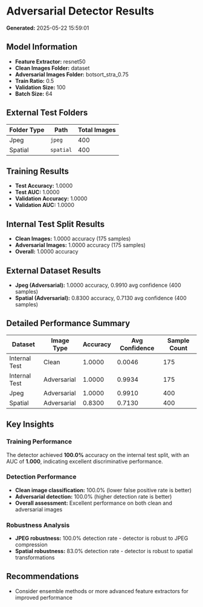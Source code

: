 # Adversarial Detector Results

**Generated:** 2025-05-22 15:59:01

## Model Information

- **Feature Extractor:** resnet50
- **Clean Images Folder:** dataset
- **Adversarial Images Folder:** botsort_stra_0.75
- **Train Ratio:** 0.5
- **Validation Size:** 100
- **Batch Size:** 64

## External Test Folders

| Folder Type | Path | Total Images |
|-------------|------|-------------|
| Jpeg | `jpeg` | 400 |
| Spatial | `spatial` | 400 |

## Training Results

- **Test Accuracy:** 1.0000
- **Test AUC:** 1.0000
- **Validation Accuracy:** 1.0000
- **Validation AUC:** 1.0000

## Internal Test Split Results

- **Clean Images:** 1.0000 accuracy (175 samples)
- **Adversarial Images:** 1.0000 accuracy (175 samples)
- **Overall:** 1.0000 accuracy

## External Dataset Results

- **Jpeg (Adversarial):** 1.0000 accuracy, 0.9910 avg confidence (400 samples)
- **Spatial (Adversarial):** 0.8300 accuracy, 0.7130 avg confidence (400 samples)

## Detailed Performance Summary

| Dataset | Image Type | Accuracy | Avg Confidence | Sample Count |
|---------|------------|----------|----------------|-------------|
| Internal Test | Clean | 1.0000 | 0.0046 | 175 |
| Internal Test | Adversarial | 1.0000 | 0.9934 | 175 |
| Jpeg | Adversarial | 1.0000 | 0.9910 | 400 |
| Spatial | Adversarial | 0.8300 | 0.7130 | 400 |

## Key Insights

### Training Performance
The detector achieved **100.0%** accuracy on the internal test split, with an AUC of **1.000**, indicating excellent discriminative performance.

### Detection Performance
- **Clean image classification:** 100.0% (lower false positive rate is better)
- **Adversarial detection:** 100.0% (higher detection rate is better)
- **Overall assessment:** Excellent performance on both clean and adversarial images

### Robustness Analysis
- **JPEG robustness:** 100.0% detection rate - detector is robust to JPEG compression
- **Spatial robustness:** 83.0% detection rate - detector is robust to spatial transformations

## Recommendations

- Consider ensemble methods or more advanced feature extractors for improved performance
